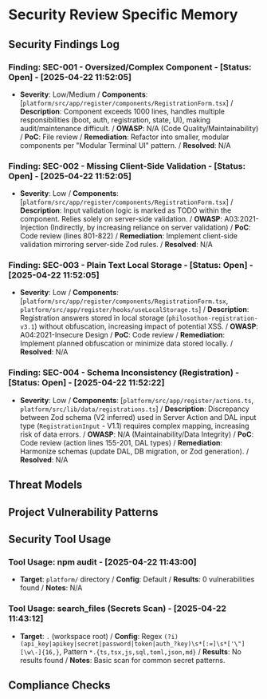 # Security Review Specific Memory
<!-- Entries below should be added reverse chronologically (newest first) -->

## Security Findings Log
<!-- Append new findings using the format below -->

### Finding: SEC-001 - Oversized/Complex Component - [Status: Open] - [2025-04-22 11:52:05]
- **Severity**: Low/Medium / **Components**: [`platform/src/app/register/components/RegistrationForm.tsx`] / **Description**: Component exceeds 1000 lines, handles multiple responsibilities (boot, auth, registration, state, UI), making audit/maintenance difficult. / **OWASP**: N/A (Code Quality/Maintainability) / **PoC**: File review / **Remediation**: Refactor into smaller, modular components per "Modular Terminal UI" pattern. / **Resolved**: N/A

### Finding: SEC-002 - Missing Client-Side Validation - [Status: Open] - [2025-04-22 11:52:05]
- **Severity**: Low / **Components**: [`platform/src/app/register/components/RegistrationForm.tsx`] / **Description**: Input validation logic is marked as TODO within the component. Relies solely on server-side validation. / **OWASP**: A03:2021-Injection (Indirectly, by increasing reliance on server validation) / **PoC**: Code review (lines 801-822) / **Remediation**: Implement client-side validation mirroring server-side Zod rules. / **Resolved**: N/A

### Finding: SEC-003 - Plain Text Local Storage - [Status: Open] - [2025-04-22 11:52:05]
- **Severity**: Low / **Components**: [`platform/src/app/register/components/RegistrationForm.tsx`, `platform/src/app/register/hooks/useLocalStorage.ts`] / **Description**: Registration answers stored in local storage (`philosothon-registration-v3.1`) without obfuscation, increasing impact of potential XSS. / **OWASP**: A04:2021-Insecure Design / **PoC**: Code review / **Remediation**: Implement planned obfuscation or minimize data stored locally. / **Resolved**: N/A

### Finding: SEC-004 - Schema Inconsistency (Registration) - [Status: Open] - [2025-04-22 11:52:22]
- **Severity**: Low / **Components**: [`platform/src/app/register/actions.ts`, `platform/src/lib/data/registrations.ts`] / **Description**: Discrepancy between Zod schema (V2 inferred) used in Server Action and DAL input type (`RegistrationInput` - V1.1) requires complex mapping, increasing risk of data errors. / **OWASP**: N/A (Maintainability/Data Integrity) / **PoC**: Code review (action lines 155-201, DAL types) / **Remediation**: Harmonize schemas (update DAL, DB migration, or Zod generation). / **Resolved**: N/A

## Threat Models
<!-- Append new threat models using the format below -->

## Project Vulnerability Patterns
<!-- Append new patterns using the format below -->

## Security Tool Usage
<!-- Append tool usage notes using the format below -->

### Tool Usage: npm audit - [2025-04-22 11:43:00]
- **Target**: `platform/` directory / **Config**: Default / **Results**: 0 vulnerabilities found / **Notes**: N/A

### Tool Usage: search_files (Secrets Scan) - [2025-04-22 11:43:12]
- **Target**: `.` (workspace root) / **Config**: Regex `(?i)(api_key|apikey|secret|password|token|auth_?key)\s*[:=]\s*['\"][\w\-]{16,}`, Pattern `*.{ts,tsx,js,sql,toml,json,md}` / **Results**: No results found / **Notes**: Basic scan for common secret patterns.

## Compliance Checks
<!-- Append compliance check notes using the format below -->